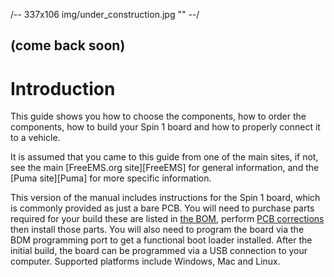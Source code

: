 
/-- 337x106 img/under_construction.jpg "" --/

## (come back soon)

# Introduction

This guide shows you how to choose the components, how to order the components, how to build your Spin 1 board and how to properly connect it to a vehicle.

It is assumed that you came to this guide from one of the main sites, if not, see the main [FreeEMS.org site][FreeEMS] for general information, and the [Puma site][Puma] for more specific information.

This version of the manual includes instructions for the Spin 1 board, which is commonly provided as just a bare PCB. You will need to purchase parts required for your build these are listed in [the BOM](#using_bom), perform [PCB corrections](#PCB_modifications) then install those parts. You will also need to program the board via the BDM programming port to get a functional boot loader installed. After the initial build, the board can be programmed via a USB connection to your computer. Supported platforms include Windows, Mac and Linux.

